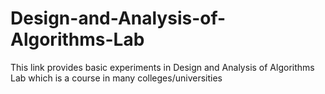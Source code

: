 # Design-and-Analysis-of-Algorithms-Lab
This link provides basic experiments in Design and Analysis of Algorithms Lab which is a course in many colleges/universities
